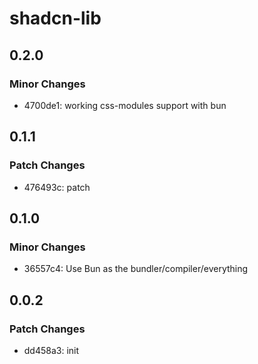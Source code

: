 # shadcn-lib

## 0.2.0

### Minor Changes

- 4700de1: working css-modules support with bun

## 0.1.1

### Patch Changes

- 476493c: patch

## 0.1.0

### Minor Changes

- 36557c4: Use Bun as the bundler/compiler/everything

## 0.0.2

### Patch Changes

- dd458a3: init
